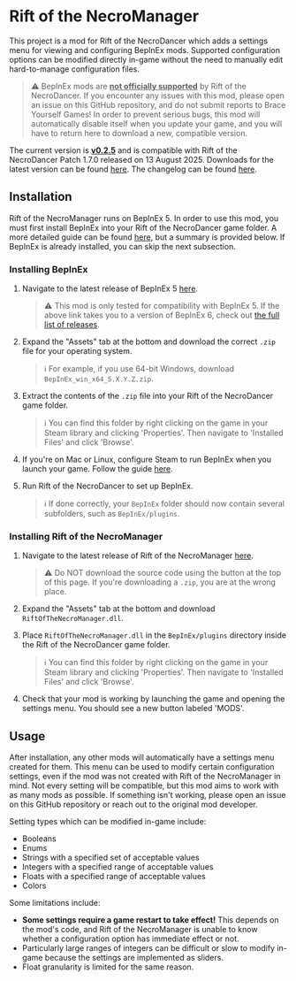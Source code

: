 # Rift of the NecroManager
This project is a mod for Rift of the NecroDancer which adds a settings menu for viewing and configuring BepInEx mods. Supported configuration options can be modified directly in-game without the need to manually edit hard-to-manage configuration files.

> ⚠️ BepInEx mods are <ins>**not officially supported**</ins> by Rift of the NecroDancer. If you encounter any issues with this mod, please open an issue on this GitHub repository, and do not submit reports to Brace Yourself Games! In order to prevent serious bugs, this mod will automatically disable itself when you update your game, and you will have to return here to download a new, compatible version.

The current version is <ins>**v0.2.5**</ins> and is compatible with Rift of the NecroDancer Patch 1.7.0 released on 13 August 2025. Downloads for the latest version can be found [here](https://github.com/96-LB/RiftOfTheNecroManager/releases/latest). The changelog can be found [here](Changelog.md).

## Installation

Rift of the NecroManager runs on BepInEx 5. In order to use this mod, you must first install BepInEx into your Rift of the NecroDancer game folder. A more detailed guide can be found [here](https://docs.bepinex.dev/articles/user_guide/installation/index.html), but a summary is provided below. If BepInEx is already installed, you can skip the next subsection.

### Installing BepInEx
1. Navigate to the latest release of BepInEx 5 [here](https://github.com/BepInEx/BepInEx/releases).

    > ⚠️ This mod is only tested for compatibility with BepInEx 5. If the above link takes you to a version of BepInEx 6, check out [the full list of releases](https://github.com/BepInEx/BepInEx/releases).

2. Expand the "Assets" tab at the bottom and download the correct `.zip` file for your operating system.

    > ℹ️ For example, if you use 64-bit Windows, download `BepInEx_win_x64_5.X.Y.Z.zip`.

4. Extract the contents of the `.zip` file into your Rift of the NecroDancer game folder.

    > ℹ️ You can find this folder by right clicking on the game in your Steam library and clicking 'Properties'. Then navigate to 'Installed Files' and click 'Browse'.

6. If you're on Mac or Linux, configure Steam to run BepInEx when you launch your game. Follow the guide [here](https://docs.bepinex.dev/articles/advanced/steam_interop.html).

7. Run Rift of the NecroDancer to set up BepInEx.

    > ℹ️ If done correctly, your `BepInEx` folder should now contain several subfolders, such as `BepInEx/plugins`.

### Installing Rift of the NecroManager
1. Navigate to the latest release of Rift of the NecroManager [here](https://github.com/96-LB/RiftOfTheNecroManager/releases/latest).

   > ⚠️ Do NOT download the source code using the button at the top of this page. If you're downloading a `.zip`, you are at the wrong place.

2. Expand the "Assets" tab at the bottom and download `RiftOfTheNecroManager.dll`.

3. Place `RiftOfTheNecroManager.dll` in the `BepInEx/plugins` directory inside the Rift of the NecroDancer game folder.

   > ℹ️ You can find this folder by right clicking on the game in your Steam library and clicking 'Properties'. Then navigate to 'Installed Files' and click 'Browse'.

4. Check that your mod is working by launching the game and opening the settings menu. You should see a new button labeled 'MODS'.

## Usage

After installation, any other mods will automatically have a settings menu created for them. This menu can be used to modify certain configuration settings, even if the mod was not created with Rift of the NecroManager in mind. Not every setting will be compatible, but this mod aims to work with as many mods as possible. If something isn't working, please open an issue on this GitHub repository or reach out to the original mod developer.

Setting types which can be modified in-game include:
- Booleans
- Enums
- Strings with a specified set of acceptable values
- Integers with a specified range of acceptable values
- Floats with a specified range of acceptable values
- Colors

Some limitations include:
- **Some settings require a game restart to take effect!** This depends on the mod's code, and Rift of the NecroManager is unable to know whether a configuration option has immediate effect or not.
- Particularly large ranges of integers can be difficult or slow to modify in-game because the settings are implemented as sliders.
- Float granularity is limited for the same reason.
